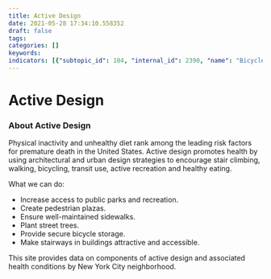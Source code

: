 ```yaml
---
title: Active Design
date: 2021-05-28 17:34:10.558352
draft: false
tags: 
categories: []
keywords: 
indicators: [{"subtopic_id": 104, "internal_id": 2390, "name": "Bicycle Network Coverage", "URL": "https://a816-dohbesp.nyc.gov/IndicatorPublic/VisualizationData.aspx?id=2390,719b87,104,Summarize"}, {"subtopic_id": 104, "internal_id": 2181, "name": "Sidewalk Area", "URL": "https://a816-dohbesp.nyc.gov/IndicatorPublic/VisualizationData.aspx?id=2181,719b87,104,Summarize"}, {"subtopic_id": 104, "internal_id": 2158, "name": "Subway Station Density", "URL": "https://a816-dohbesp.nyc.gov/IndicatorPublic/VisualizationData.aspx?id=2158,719b87,104,Summarize"}, {"subtopic_id": 104, "internal_id": 2157, "name": "Tree Canopy Cover", "URL": "https://a816-dohbesp.nyc.gov/IndicatorPublic/VisualizationData.aspx?id=2157,719b87,104,Summarize"}, {"subtopic_id": 104, "internal_id": 2143, "name": "Vegetative Cover", "URL": "https://a816-dohbesp.nyc.gov/IndicatorPublic/VisualizationData.aspx?id=2143,719b87,104,Summarize"}, {"subtopic_id": 104, "internal_id": 2133, "name": "Walkability Index (Infrastructure)", "URL": "https://a816-dohbesp.nyc.gov/IndicatorPublic/VisualizationData.aspx?id=2133,719b87,104,Summarize"}, {"subtopic_id": 104, "internal_id": 2388, "name": "Walking Distance to a Park", "URL": "https://a816-dohbesp.nyc.gov/IndicatorPublic/VisualizationData.aspx?id=2388,719b87,104,Summarize"}, {"subtopic_id": 104, "internal_id": 2391, "name": "Walking Distance to a Subway Station", "URL": "https://a816-dohbesp.nyc.gov/IndicatorPublic/VisualizationData.aspx?id=2391,719b87,104,Summarize"}]
---
```

# Active Design
<h3>About Active Design</h3>
<p>Physical inactivity and unhealthy diet rank among the leading risk factors for premature death in the United States. Active design promotes health by using architectural and urban design strategies to encourage stair climbing, walking, bicycling, transit use, active recreation and healthy eating.</p>
<p>What we can do:</p>
<ul>
<li>Increase access to public parks and recreation.</li>
<li>Create pedestrian plazas.</li>
<li>Ensure well-maintained sidewalks.</li>
<li>Plant street trees.</li>
<li>Provide secure bicycle storage.</li>
<li>Make stairways in buildings attractive and accessible.</li>
</ul>
<p>This site provides data on components of active design and associated health conditions by New York City neighborhood.</p>
